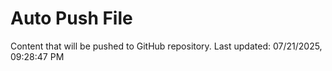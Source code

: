 # Auto Push File

Content that will be pushed to GitHub repository.
Last updated: 07/21/2025, 09:28:47 PM